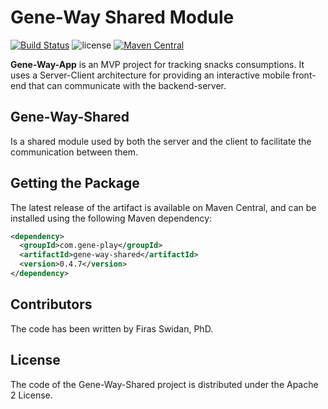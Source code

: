 Gene-Way Shared Module
======
[![Build Status](https://dev.azure.com/firasswidan/firasswidan/_apis/build/status/yodaboda.gene-way-shared?branchName=master)](https://dev.azure.com/firasswidan/firasswidan/_build/latest?definitionId=1?branchName=master)
![license](https://img.shields.io/github/license/yodaboda/gene-way-shared.svg)
[![Maven Central](https://img.shields.io/maven-central/v/com.gene-play/gene-way-shared.svg)](https://mvnrepository.com/artifact/com.gene-play/gene-way-shared)

**Gene-Way-App** is an MVP project for tracking snacks consumptions. It uses a Server-Client architecture for providing an interactive mobile front-end that can communicate with the backend-server.

## Gene-Way-Shared 
Is a shared module used by both the server and the client to facilitate the communication between them.

## Getting the Package
The latest release of the artifact is available on Maven Central, and can be installed using the following Maven dependency:

```xml
<dependency>
  <groupId>com.gene-play</groupId>
  <artifactId>gene-way-shared</artifactId>
  <version>0.4.7</version>
</dependency>
```

## Contributors
The code has been written by Firas Swidan, PhD.

## License
The code of the Gene-Way-Shared project is distributed under the Apache 2 License.
